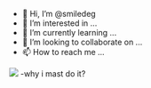 - 👋 Hi, I’m @smiledeg
- 👀 I’m interested in ...
- 🌱 I’m currently learning ...
- 💞️ I’m looking to collaborate on ...
- 📫 How to reach me ...

<!---
smiledeg/smiledeg is a ✨ special ✨ repository because its `README.md` (this file) appears on your GitHub profile.
You can click the Preview link to take a look at your changes.
--->
<a target="_blank" href="http://mail.qq.com/cgi-bin/qm_share?t=qm_mailme&email=OUpUUFVcXVxeeV9WQVRYUFUXWlZU" style="text-decoration:none;"><img src="http://rescdn.qqmail.com/zh_CN/htmledition/images/function/qm_open/ico_mailme_01.png"/></a>
-why i mast do it?
